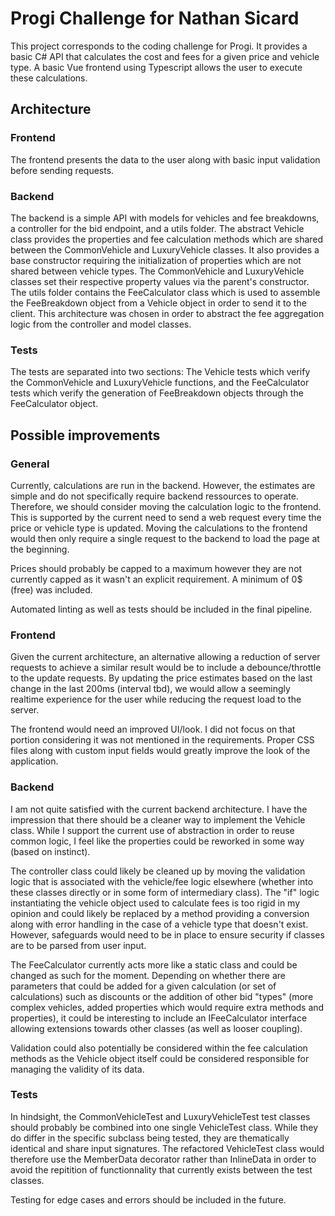 # Progi Challenge for Nathan Sicard

This project corresponds to the coding challenge for Progi. It provides a basic C# API that calculates the cost and fees for a given price and vehicle type. A basic Vue frontend using Typescript allows the user to execute these calculations.


## Architecture

### Frontend
The frontend presents the data to the user along with basic input validation before sending requests.

### Backend
The backend is a simple API with models for vehicles and fee breakdowns, a controller for the bid endpoint, and a utils folder.
The abstract Vehicle class provides the properties and fee calculation methods which are shared between the CommonVehicle and LuxuryVehicle classes. It also provides a base constructor requiring the initialization of properties which are not shared between vehicle types. The CommonVehicle and LuxuryVehicle classes set their respective property values via the parent's constructor. The utils folder contains the FeeCalculator class which is used to assemble the FeeBreakdown object from a Vehicle object in order to send it to the client. This architecture was chosen in order to abstract the fee aggregation logic from the controller and model classes.

### Tests
The tests are separated into two sections: The Vehicle tests which verify the CommonVehicle and LuxuryVehicle functions, and the FeeCalculator tests which verify the generation of FeeBreakdown objects through the FeeCalculator object.

## Possible improvements
### General
Currently, calculations are run in the backend. However, the estimates are simple and do not specifically require backend ressources to operate. Therefore, we should consider moving the calculation logic to the frontend. This is supported by the current need to send a web request every time the price or vehicle type is updated. Moving the calculations to the frontend would then only require a single request to the backend to load the page at the beginning.

Prices should probably be capped to a maximum however they are not currently capped as it wasn't an explicit requirement. A minimum of 0$ (free) was included.

Automated linting as well as tests should be included in the final pipeline.

### Frontend
Given the current architecture, an alternative allowing a reduction of server requests to achieve a similar result would be to include a debounce/throttle to the update requests. By updating the price estimates based on the last change in the last 200ms (interval tbd), we would allow a seemingly realtime experience for the user while reducing the request load to the server.

The frontend would need an improved UI/look. I did not focus on that portion considering it was not mentioned in the requirements. Proper CSS files along with custom input fields would greatly improve the look of the application.

### Backend
I am not quite satisfied with the current backend architecture. I have the impression that there should be a cleaner way to implement the Vehicle class. While I support the current use of abstraction in order to reuse common logic, I feel like the properties could be reworked in some way (based on instinct).

The controller class could likely be cleaned up by moving the validation logic that is associated with the vehicle/fee logic elsewhere (whether into these classes directly or in some form of intermediary class). The "if" logic instantiating the vehicle object used to calculate fees is too rigid in my opinion and could likely be replaced by a method providing a conversion along with error handling in the case of a vehicle type that doesn't exist. However, safeguards would need to be in place to ensure security if classes are to be parsed from user input.

The FeeCalculator currently acts more like a static class and could be changed as such for the moment. Depending on whether there are parameters that could be added for a given calculation (or set of calculations) such as discounts or the addition of other bid "types" (more complex vehicles, added properties which would require extra methods and properties), it could be interesting to include an IFeeCalculator interface allowing extensions towards other classes (as well as looser coupling).

Validation could also potentially be considered within the fee calculation methods as the Vehicle object itself could be considered responsible for managing the validity of its data.

### Tests
In hindsight, the CommonVehicleTest and LuxuryVehicleTest test classes should probably be combined into one single VehicleTest class. While they do differ in the specific subclass being tested, they are thematically identical and share input signatures. The refactored VehicleTest class would therefore use the MemberData decorator rather than InlineData in order to avoid the repitition of functionnality that currently exists between the test classes.

Testing for edge cases and errors should be included in the future.